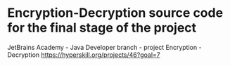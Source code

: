 # Encryption-Decryption source code for the final stage of the project 
JetBrains Academy - Java Developer branch - project Encryption - Decryption https://hyperskill.org/projects/46?goal=7
